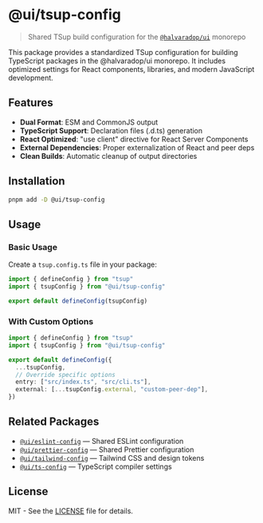 # @ui/tsup-config

> Shared TSup build configuration for the [`@halvaradop/ui`](https://github.com/halvaradop/ui) monorepo

This package provides a standardized TSup configuration for building TypeScript packages in the @halvaradop/ui monorepo. It includes optimized settings for React components, libraries, and modern JavaScript development.

## Features

- **Dual Format**: ESM and CommonJS output
- **TypeScript Support**: Declaration files (.d.ts) generation
- **React Optimized**: "use client" directive for React Server Components
- **External Dependencies**: Proper externalization of React and peer deps
- **Clean Builds**: Automatic cleanup of output directories

## Installation

```bash
pnpm add -D @ui/tsup-config
```

## Usage

### Basic Usage

Create a `tsup.config.ts` file in your package:

```ts
import { defineConfig } from "tsup"
import { tsupConfig } from "@ui/tsup-config"

export default defineConfig(tsupConfig)
```

### With Custom Options

```ts
import { defineConfig } from "tsup"
import { tsupConfig } from "@ui/tsup-config"

export default defineConfig({
  ...tsupConfig,
  // Override specific options
  entry: ["src/index.ts", "src/cli.ts"],
  external: [...tsupConfig.external, "custom-peer-dep"],
})
```

## Related Packages

- [`@ui/eslint-config`](../eslint-config/) — Shared ESLint configuration
- [`@ui/prettier-config`](../prettier-config/) — Shared Prettier configuration
- [`@ui/tailwind-config`](../tailwind-config) — Tailwind CSS and design tokens
- [`@ui/ts-config`](../ts-config) — TypeScript compiler settings

## License

MIT - See the [LICENSE](../../LICENSE) file for details.
